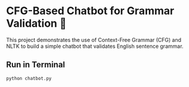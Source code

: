 # CFG-Based Chatbot for Grammar Validation 🤖

This project demonstrates the use of Context-Free Grammar (CFG) and NLTK to build a simple chatbot that validates English sentence grammar.

## Run in Terminal
```bash
python chatbot.py
